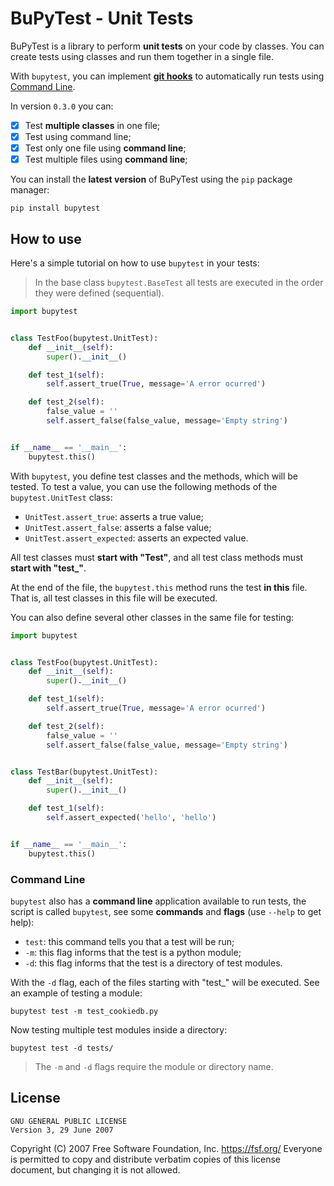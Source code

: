 # BuPyTest - Unit Tests

BuPyTest is a library to perform **unit tests** on your code by classes. You can create tests using classes and run them together in a single file.

With `bupytest`, you can implement [**git hooks**](https://git-scm.com/book/en/v2/Customizing-Git-Git-Hooks) to automatically run tests using [Command Line](#command-line).

In version `0.3.0` you can:

- [x] Test **multiple classes** in one file;
- [x] Test using command line;
- [x] Test only one file using **command line**;
- [X] Test multiple files using **command line**;

You can install the **latest version** of BuPyTest using the `pip` package manager:

```commandline
pip install bupytest
```

## How to use

Here's a simple tutorial on how to use `bupytest` in your tests:

> In the base class `bupytest.BaseTest` all tests are executed in the order they were defined (sequential).

```python
import bupytest


class TestFoo(bupytest.UnitTest):
    def __init__(self):
        super().__init__()

    def test_1(self):
        self.assert_true(True, message='A error ocurred')

    def test_2(self):
        false_value = ''
        self.assert_false(false_value, message='Empty string')


if __name__ == '__main__':
    bupytest.this()
```

With `bupytest`, you define test classes and the methods, which will be tested. To test a value, you can use the following methods of the `bupytest.UnitTest` class:

- `UnitTest.assert_true`: asserts a true value;
- `UnitTest.assert_false`: asserts a false value;
- `UnitTest.assert_expected`: asserts an expected value.

All test classes must **start with "Test"**, and all test class methods must **start with "test_"**.

At the end of the file, the `bupytest.this` method runs the test **in this** file. That is, all test classes in this file will be executed.

You can also define several other classes in the same file for testing:

```python
import bupytest


class TestFoo(bupytest.UnitTest):
    def __init__(self):
        super().__init__()

    def test_1(self):
        self.assert_true(True, message='A error ocurred')

    def test_2(self):
        false_value = ''
        self.assert_false(false_value, message='Empty string')


class TestBar(bupytest.UnitTest):
    def __init__(self):
        super().__init__()

    def test_1(self):
        self.assert_expected('hello', 'hello')


if __name__ == '__main__':
    bupytest.this()
```

### Command Line

`bupytest` also has a **command line** application available to run tests, the script is called `bupytest`, see some **commands** and **flags** (use `--help` to get help):

- `test`: this command tells you that a test will be run;
- `-m`: this flag informs that the test is a python module;
- `-d`: this flag informs that the test is a directory of test modules.

With the `-d` flag, each of the files starting with "test_" will be executed. See an example of testing a module:

```commandline
bupytest test -m test_cookiedb.py
```

Now testing multiple test modules inside a directory:

```commandline
bupytest test -d tests/
```

> The `-m` and `-d` flags require the module or directory name.

## License

```text
GNU GENERAL PUBLIC LICENSE
Version 3, 29 June 2007
```

Copyright (C) 2007 Free Software Foundation, Inc. <https://fsf.org/>
Everyone is permitted to copy and distribute verbatim copies
of this license document, but changing it is not allowed.